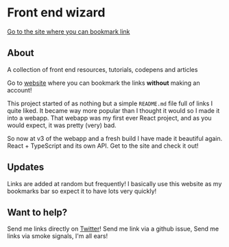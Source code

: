 # Front end wizard
<a href="https://frontendwiz.co.uk/" target="_blank">Go to the site where you can bookmark link</a>

## About

A collection of front end resources, tutorials, codepens and articles

Go to <a href="https://frontendwiz.co.uk/" target="_blank">website</a> where you can bookmark the links **without** making an account!

This project started of as nothing but a simple `README.md` file full of links I quite liked. It became way more popular than I thought it would so I made it into a webapp. That webapp was my first ever React project, and as you would expect, it was pretty (very) bad.

So now at v3 of the webapp and a fresh build I have made it beautiful again. React + TypeScript and its own API. Get to the site and check it out!

## Updates

Links are added at random but frequently! I basically use this website as my bookmarks bar so expect it to have lots very quickly!

## Want to help?

Send me links directly on <a href="https://twitter.com/kieranmv95" target="_blank">Twitter</a>! Send me link via a github issue, Send me links via smoke signals, I'm all ears!